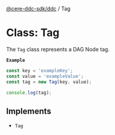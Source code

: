 [@cere-ddc-sdk/ddc](../README.md) / Tag

# Class: Tag

The `Tag` class represents a DAG Node tag.

**`Example`**

```typescript
const key = 'exampleKey';
const value = 'exampleValue';
const tag = new Tag(key, value);

console.log(tag);
```

## Implements

- `Tag`

